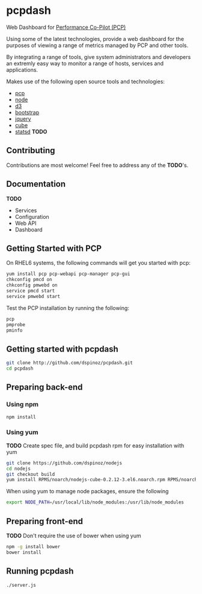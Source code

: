 pcpdash
=======

Web Dashboard for [Performance Co-Pilot (PCP)](http://www.performancecopilot.org/)

Using some of the latest technologies, provide a web dashboard for the purposes of viewing a range of metrics managed by PCP and other tools. 

By integrating a range of tools, give system administrators and developers an extremly easy way to monitor a range of hosts, services and applications.

Makes use of the following open source tools and technologies:

* [pcp](http://www.pcp.io/)
* [node](http://nodejs.org)
* [d3](http://d3js.org)
* [bootstrap](http://getbootstrap.com)
* [jquery](http://jquery.com)
* [cube](http://square.github.io/cube/)
* [statsd](https://github.com/etsy/statsd/) __TODO__

## Contributing

Contributions are most welcome! Feel free to address any of the __TODO__'s.

## Documentation

__TODO__

* Services
* Configuration
* Web API
* Dashboard

## Getting Started with PCP
 
On RHEL6 systems, the following commands will get you started with pcp:

```bash
yum install pcp pcp-webapi pcp-manager pcp-gui
chkconfig pmcd on
chkconfig pmwebd on
service pmcd start
service pmwebd start
```

Test the PCP installation by running the following:
```bash
pcp
pmprobe
pminfo
```

## Getting started with pcpdash

```bash
git clone http://github.com/dspinoz/pcpdash.git
cd pcpdash
```

## Preparing back-end

### Using npm

```bash
npm install
```

### Using yum

__TODO__ Create spec file, and build pcpdash rpm for easy installation with yum

```bash
git clone https://github.com/dspinoz/nodejs
cd nodejs
git checkout build
yum install RPMS/noarch/nodejs-cube-0.2.12-3.el6.noarch.rpm RPMS/noarch/nodejs-queue-async-1.0.7-1.el7.noarch.rpm
```

When using yum to manage node packages, ensure the following

```bash
export NODE_PATH=/usr/local/lib/node_modules:/usr/lib/node_modules
```

## Preparing front-end

__TODO__ Don't require the use of bower when using yum

```bash
npm -g install bower
bower install
```

## Running pcpdash

```bash
./server.js
```

